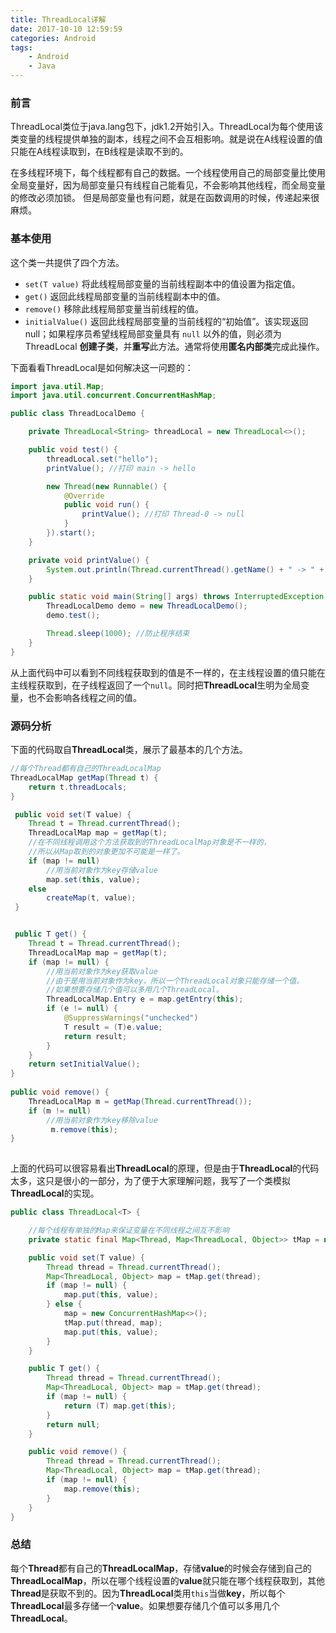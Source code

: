 ```yaml
---
title: ThreadLocal详解
date: 2017-10-10 12:59:59
categories: Android
tags: 
    - Android
    - Java
---
```


### 前言
ThreadLocal类位于java.lang包下，jdk1.2开始引入。ThreadLocal为每个使用该类变量的线程提供单独的副本，线程之间不会互相影响。就是说在A线程设置的值只能在A线程读取到，在B线程是读取不到的。

在多线程环境下，每个线程都有自己的数据。一个线程使用自己的局部变量比使用全局变量好，因为局部变量只有线程自己能看见，不会影响其他线程，而全局变量的修改必须加锁。
但是局部变量也有问题，就是在函数调用的时候，传递起来很麻烦。


### 基本使用

这个类一共提供了四个方法。

* `set(T value)` 将此线程局部变量的当前线程副本中的值设置为指定值。
* `get()`  返回此线程局部变量的当前线程副本中的值。
* `remove()`  移除此线程局部变量当前线程的值。
* `initialValue()` 返回此线程局部变量的当前线程的“初始值”。该实现返回 null；如果程序员希望线程局部变量具有 `null` 以外的值，则必须为 ThreadLocal **创建子类**，并**重写**此方法。通常将使用**匿名内部类**完成此操作。

下面看看ThreadLocal是如何解决这一问题的：


```java
import java.util.Map;
import java.util.concurrent.ConcurrentHashMap;

public class ThreadLocalDemo {

    private ThreadLocal<String> threadLocal = new ThreadLocal<>();

    public void test() {
        threadLocal.set("hello");
        printValue(); //打印 main -> hello

        new Thread(new Runnable() {
            @Override
            public void run() {
                printValue(); //打印 Thread-0 -> null
            }
        }).start();
    }

    private void printValue() {
        System.out.println(Thread.currentThread().getName() + " -> " + threadLocal.get());
    }

    public static void main(String[] args) throws InterruptedException {
        ThreadLocalDemo demo = new ThreadLocalDemo();
        demo.test();

        Thread.sleep(1000); //防止程序结束
    }
}
```
从上面代码中可以看到不同线程获取到的值是不一样的，在主线程设置的值只能在主线程获取到，在子线程返回了一个`null`。同时把**ThreadLocal**生明为全局变量，也不会影响各线程之间的值。

### 源码分析

下面的代码取自**ThreadLocal**类，展示了最基本的几个方法。

```java
//每个Thread都有自己的ThreadLocalMap
ThreadLocalMap getMap(Thread t) {
    return t.threadLocals;
}

 public void set(T value) {
    Thread t = Thread.currentThread();
    ThreadLocalMap map = getMap(t);
    //在不同线程调用这个方法获取到的ThreadLocalMap对象是不一样的，
    //所以从Map取到的对象更加不可能是一样了。
    if (map != null)
        //用当前对象作为key存储value
        map.set(this, value); 
    else
        createMap(t, value);
 }


 public T get() {
    Thread t = Thread.currentThread();
    ThreadLocalMap map = getMap(t);
    if (map != null) {
        //用当前对象作为key获取value
        //由于是用当前对象作为key，所以一个ThreadLocal对象只能存储一个值。
        //如果想要存储几个值可以多用几个ThreadLocal。
        ThreadLocalMap.Entry e = map.getEntry(this);
        if (e != null) {
            @SuppressWarnings("unchecked")
            T result = (T)e.value;
            return result;
        }
    }
    return setInitialValue();
}
    
public void remove() {
    ThreadLocalMap m = getMap(Thread.currentThread());
    if (m != null)
        //用当前对象作为key移除value
         m.remove(this);
}
    
```

上面的代码可以很容易看出**ThreadLocal**的原理，但是由于**ThreadLocal**的代码太多，这只是很小的一部分，为了便于大家理解问题，我写了一个类模拟**ThreadLocal**的实现。

```java
public class ThreadLocal<T> {

    //每个线程有单独的Map来保证变量在不同线程之间互不影响
    private static final Map<Thread, Map<ThreadLocal, Object>> tMap = new ConcurrentHashMap<>();

    public void set(T value) {
        Thread thread = Thread.currentThread();
        Map<ThreadLocal, Object> map = tMap.get(thread);
        if (map != null) {
            map.put(this, value);
        } else {
            map = new ConcurrentHashMap<>();
            tMap.put(thread, map);
            map.put(this, value);
        }
    }

    public T get() {
        Thread thread = Thread.currentThread();
        Map<ThreadLocal, Object> map = tMap.get(thread);
        if (map != null) {
            return (T) map.get(this);
        }
        return null;
    }

    public void remove() {
        Thread thread = Thread.currentThread();
        Map<ThreadLocal, Object> map = tMap.get(thread);
        if (map != null) {
            map.remove(this);
        }
    }
}
```

### 总结

每个**Thread**都有自己的**ThreadLocalMap**，存储**value**的时候会存储到自己的**ThreadLocalMap**，所以在哪个线程设置的**value**就只能在哪个线程获取到，其他**Thread**是获取不到的。因为**ThreadLocal**类用`this`当做**key**，所以每个**ThreadLocal**最多存储一个**value**。如果想要存储几个值可以多用几个**ThreadLocal**。


